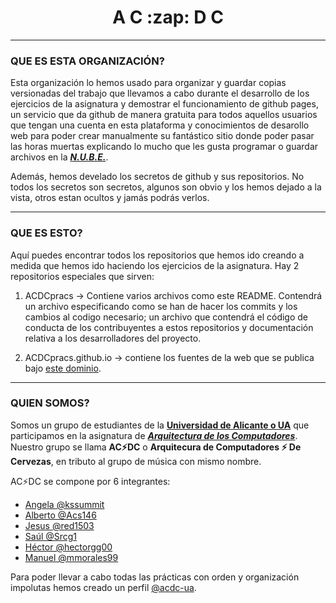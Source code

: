 <h1 align="center"> A C :zap: D C</h1>  
  
***

### QUE ES ESTA ORGANIZACIÓN?  

Esta organización lo hemos usado para organizar y guardar copias versionadas del trabajo que llevamos a cabo durante el desarrollo de los ejercicios de la asignatura y demostrar el funcionamiento de github pages, un servicio que da github de manera gratuita para todos aquellos usuarios que tengan una cuenta en esta plataforma y conocimientos de desarollo web para poder crear manualmente su fantástico sitio donde poder pasar las horas muertas explicando lo mucho que les gusta programar o guardar archivos en la [___N.U.B.E.___](https://azure.microsoft.com/en-us/overview/what-is-the-cloud/ "Eso que se sabe que es pero que no se sabe que es pero es pero no.").  

Además, hemos develado los secretos de github y sus repositorios. No todos los secretos son secretos, algunos son obvio y los hemos dejado a la vista, otros estan ocultos y jamás podrás verlos.  


---  


### QUE ES ESTO?  

Aquí puedes encontrar todos los repositorios que hemos ido creando a medida que hemos ido haciendo los ejercicios de la asignatura.
Hay 2 repositorios especiales que sirven:

1. ACDCpracs -> Contiene varios archivos como este README. Contendrá un archivo especificando como se han de hacer los commits y los cambios al codigo necesario; un archivo que contendrá el código de conducta de los contribuyentes a estos repositorios y documentación relativa a los desarrolladores del proyecto.

2. ACDCpracs.github.io -> contiene los fuentes de la web que se publica bajo [este dominio](https://acdcpracs.github.io).


---  


### QUIEN SOMOS?  
  
Somos un grupo de estudiantes de la [**Universidad de Alicante o UA**](https://www.ua.es/ "Universidad de Alicante, 40 años enseñando a pensar.") que participamos en la asignatura de [***Arquitectura de los Computadores***](https://cvnet.cpd.ua.es/Guia-Docente/GuiaDocente/Index?wcodasi=34020&wlengua=es&scaca=2020-21 "Rendimiento de lo computadores yo si sé.").  
Nuestro grupo se llama **AC:zap:DC** o **Arquitecura de Computadores :zap: De Cervezas**, en tributo al grupo de música con mismo nombre.  

AC:zap:DC se compone por 6 integrantes:
- [Angela @kssummit](https://github.com/kssummit "La gfa que nos hace madrugar... a nosotros... animales nocturnos... eso solo se hace o por amor o por 6 creditos")
- [Alberto @Acs146](https://github.com/Acs146 "El puntillos que se queja de todo que manda 3000 audios de 15 segundos, pero gracias a él salen mejor las cosas")
- [Jesus @red1503](https://github.com/red1503 "El jefaso mandamás que hace milestones de 3 dias... ni en rockstar curran tanto en tan poco tiempo")
- [Saúl @Srcg1](https://github.com/Srcg1 "Saúl llevamos 3h de reunión, me vas a pasar el github para que lo ponga o qué?")
- [Héctor @hectorgg00](https://github.com/hectorgg00 "Héctor. Héctor... Héeeector... Héctoooor... Las actas, tío... que guapas")
- [Manuel @mmorales99](https://github.com/mmorales99 "Mira un pajarito, con dislexia, cazurro, que no hace nada bien y que no para de darle cabezazos al teclado")  

Para poder llevar a cabo todas las prácticas con orden y organización impolutas hemos creado un perfil [@acdc-ua](https://github.com/acdc-ua "Una copia de seguridad de la copia de seguridad de la seguirdad de la copia.").


